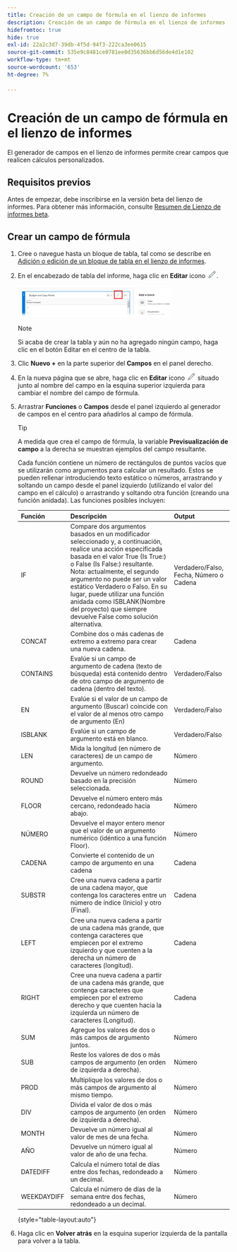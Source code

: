 ```yaml
---
title: Creación de un campo de fórmula en el lienzo de informes
description: Creación de un campo de fórmula en el lienzo de informes
hidefromtoc: true
hide: true
exl-id: 22a2c3d7-39db-4f5d-94f3-222ca3ee0615
source-git-commit: 535e9c8481ce0781ee0d35636bb6d56de4d1e102
workflow-type: tm+mt
source-wordcount: '653'
ht-degree: 7%

---
```


# Creación de un campo de fórmula en el lienzo de informes

El generador de campos en el lienzo de informes permite crear campos que realicen cálculos personalizados.

## Requisitos previos

Antes de empezar, debe inscribirse en la versión beta del lienzo de informes. Para obtener más información, consulte [Resumen de Lienzo de informes beta](/help/quicksilver/product-announcements/betas/canvas-dashboards-beta/reporting-canvas-beta-overview.md).

## Crear un campo de fórmula

1. Cree o navegue hasta un bloque de tabla, tal como se describe en [Adición o edición de un bloque de tabla en el lienzo de informes](../../../reports-and-dashboards/reporting-canvas/table-blocks/add-or-edit-report-table.md).
1. En el encabezado de tabla del informe, haga clic en **Editar** icono ![](assets/edit-icon.png).

   ![](assets/edit-icon-table-header-350x71.png)

   >[!NOTE]
   >
   >Si acaba de crear la tabla y aún no ha agregado ningún campo, haga clic en el botón Editar en el centro de la tabla.

1. Clic **Nuevo +** en la parte superior del **Campos** en el panel derecho.
1. En la nueva página que se abre, haga clic en **Editar** icono ![](assets/edit-icon.png) situado junto al nombre del campo en la esquina superior izquierda para cambiar el nombre del campo de fórmula.
1. Arrastrar **Funciones** o **Campos** desde el panel izquierdo al generador de campos en el centro para añadirlos al campo de fórmula.


   >[!TIP]
   >
   >A medida que crea el campo de fórmula, la variable **Previsualización de campo** a la derecha se muestran ejemplos del campo resultante.

   Cada función contiene un número de rectángulos de puntos vacíos que se utilizarán como argumentos para calcular un resultado. Estos se pueden rellenar introduciendo texto estático o números, arrastrando y soltando un campo desde el panel izquierdo (utilizando el valor del campo en el cálculo) o arrastrando y soltando otra función (creando una función anidada). Las funciones posibles incluyen:

   | Función | Descripción | Output |
   |---|---|---|
   | IF | Compare dos argumentos basados en un modificador seleccionado y, a continuación, realice una acción especificada basada en el valor True (Is True:) o False (Is False:) resultante. Nota: actualmente, el segundo argumento no puede ser un valor estático Verdadero o Falso. En su lugar, puede utilizar una función anidada como ISBLANK(Nombre del proyecto) que siempre devuelve False como solución alternativa. | Verdadero/Falso, Fecha, Número o Cadena |
   | CONCAT | Combine dos o más cadenas de extremo a extremo para crear una nueva cadena. | Cadena |
   | CONTAINS | Evalúe si un campo de argumento de cadena (texto de búsqueda) está contenido dentro de otro campo de argumento de cadena (dentro del texto). | Verdadero/Falso |
   | EN | Evalúe si el valor de un campo de argumento (Buscar) coincide con el valor de al menos otro campo de argumento (En) | Verdadero/Falso |
   | ISBLANK | Evalúe si un campo de argumento está en blanco. | Verdadero/Falso |
   | LEN | Mida la longitud (en número de caracteres) de un campo de argumento. | Número |
   | ROUND | Devuelve un número redondeado basado en la precisión seleccionada. | Número |
   | FLOOR | Devuelve el número entero más cercano, redondeado hacia abajo. | Número |
   | NÚMERO | Devuelve el mayor entero menor que el valor de un argumento numérico (idéntico a una función Floor). | Número |
   | CADENA | Convierte el contenido de un campo de argumento en una cadena | Cadena |
   | SUBSTR | Cree una nueva cadena a partir de una cadena mayor, que contenga los caracteres entre un número de índice (Inicio) y otro (Final). | Cadena |
   | LEFT | Cree una nueva cadena a partir de una cadena más grande, que contenga caracteres que empiecen por el extremo izquierdo y que cuenten a la derecha un número de caracteres (longitud). | Cadena |
   | RIGHT | Cree una nueva cadena a partir de una cadena más grande, que contenga caracteres que empiecen por el extremo derecho y que cuenten hacia la izquierda un número de caracteres (Longitud). | Cadena |
   | SUM | Agregue los valores de dos o más campos de argumento juntos. | Número |
   | SUB | Reste los valores de dos o más campos de argumento (en orden de izquierda a derecha). | Número |
   | PROD | Multiplique los valores de dos o más campos de argumento al mismo tiempo. | Número |
   | DIV | Divida el valor de dos o más campos de argumento (en orden de izquierda a derecha). | Número |
   | MONTH | Devuelve un número igual al valor de mes de una fecha. | Número |
   | AÑO | Devuelve un número igual al valor de año de una fecha. | Número |
   | DATEDIFF | Calcula el número total de días entre dos fechas, redondeado a un decimal. | Número |
   | WEEKDAYDIFF | Calcula el número de días de la semana entre dos fechas, redondeado a un decimal. | Número |

   {style="table-layout:auto"}

1. Haga clic en **Volver atrás** en la esquina superior izquierda de la pantalla para volver a la tabla.
